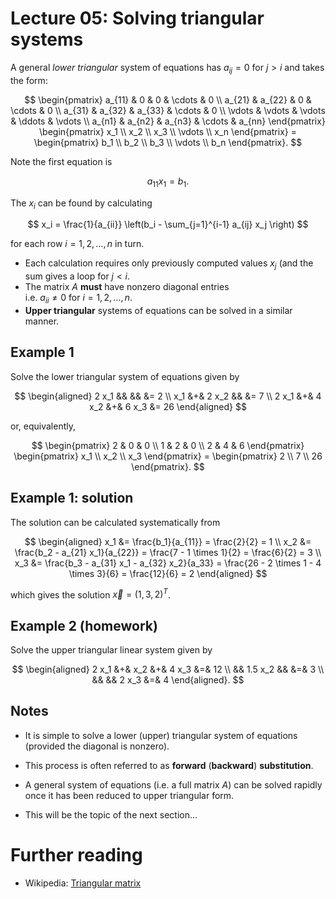 # Lecture 05: Solving triangular systems

A general *lower triangular* system of equations has $a_{ij} = 0$ for $j > i$ and takes the form:

$$
 \begin{pmatrix}
 a_{11} & 0 & 0 & \cdots & 0 \\
 a_{21} & a_{22} & 0 & \cdots & 0 \\
 a_{31} & a_{32} & a_{33} & \cdots & 0 \\
 \vdots & \vdots & \vdots & \ddots & \vdots \\
a_{n1} & a_{n2} & a_{n3} & \cdots & a_{nn}
 \end{pmatrix}
 \begin{pmatrix}
 x_1 \\ x_2 \\ x_3 \\ \vdots \\ x_n
 \end{pmatrix} =
 \begin{pmatrix}
 b_1 \\ b_2 \\ b_3 \\ \vdots \\ b_n
 \end{pmatrix}.
$$

Note the first equation is

$$
a_{11} x_1 = b_1.
$$

The $x_i$ can be found by calculating

$$
x_i = \frac{1}{a_{ii}} \left(b_i - \sum_{j=1}^{i-1} a_{ij} x_j \right)
$$

for each row $i = 1, 2, \ldots, n$ in turn.

-   Each calculation requires only previously computed values $x_j$ (and the sum gives a loop for $j < i$.
-   The matrix $A$ **must** have nonzero diagonal entries\
    i.e. $a_{ii} \neq 0$ for $i = 1, 2, \ldots, n$.
-   **Upper triangular** systems of equations can be solved in a similar manner.

## Example 1

Solve the lower triangular system of equations given by

$$
\begin{aligned}
 2 x_1 && && &= 2 \\
 x_1 &+& 2 x_2 && &= 7 \\
 2 x_1 &+& 4 x_2 &+& 6 x_3 &= 26
\end{aligned}
$$

or, equivalently,

$$
\begin{pmatrix}
2 & 0 & 0 \\
1 & 2 & 0 \\
2 & 4 & 6
\end{pmatrix}
\begin{pmatrix}
x_1 \\ x_2 \\ x_3
\end{pmatrix} =
\begin{pmatrix}
2 \\ 7 \\ 26
\end{pmatrix}.
$$

## Example 1: solution

The solution can be calculated systematically from

$$
\begin{aligned}
x_1 &= \frac{b_1}{a_{11}} = \frac{2}{2} = 1 \\
x_2 &= \frac{b_2 - a_{21} x_1}{a_{22}} 
= \frac{7 - 1 \times 1}{2} = \frac{6}{2} = 3 \\
x_3 &= \frac{b_3 - a_{31} x_1 - a_{32} x_2}{a_33} 
= \frac{26 - 2 \times 1 - 4 \times 3}{6}  = \frac{12}{6}
= 2
\end{aligned}
$$

which gives the solution $\vec{x} = (1, 3, 2)^T$.

## Example 2 (homework)

Solve the upper triangular linear system given by

$$
\begin{aligned}
2 x_1 &+& x_2 &+& 4 x_3 &=& 12 \\
&& 1.5 x_2 && &=& 3 \\
&& && 2 x_3 &=& 4
\end{aligned}.
$$

## Notes

-   It is simple to solve a lower (upper) triangular system of equations (provided the diagonal is nonzero).

-   This process is often referred to as **forward** (**backward**) **substitution**.

-   A general system of equations (i.e. a full matrix $A$) can be solved rapidly once it has been reduced to upper triangular form.

-   This will be the topic of the next section...


# Further reading

- Wikipedia: [Triangular matrix](https://en.wikipedia.org/wiki/Triangular_matrix)
